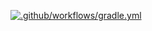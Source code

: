 [![.github/workflows/gradle.yml](https://github.com/Kocherg1nVA/SwagLab/actions/workflows/gradle.yml/badge.svg)](https://github.com/Kocherg1nVA/SwagLab/actions/workflows/gradle.yml)